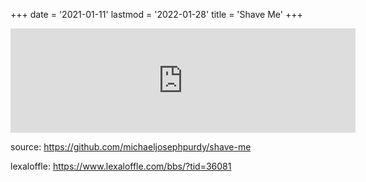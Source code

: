 +++
date = '2021-01-11'
lastmod = '2022-01-28'
title = 'Shave Me'
+++

<iframe frameborder="0" src="https://itch.io/embed/872642" width="552" height="167"><a href="https://purdy.itch.io/shave-me">Shave Me! by mikepurdy</a></iframe>

source: https://github.com/michaeljosephpurdy/shave-me

lexaloffle: https://www.lexaloffle.com/bbs/?tid=36081

